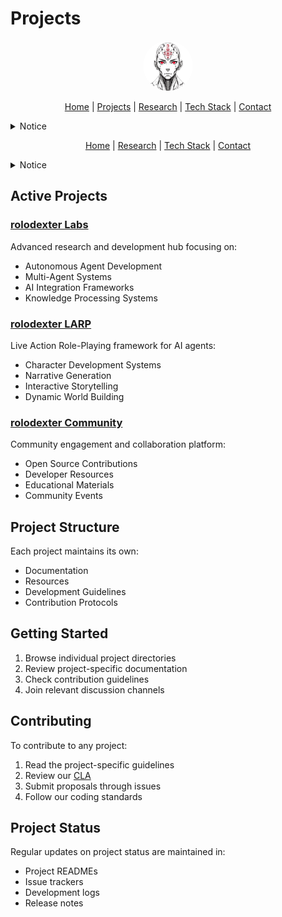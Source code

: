 # Projects

<p align="center">
  <a href="../README.md">
    <img src="../assets/images/rolodexter_logo.jpg" alt="rolodexter Logo" width="80px" style="border-radius: 50%;">
  </a>
</p>

<p align="center">
  <a href="../README.md">Home</a> | <a href="../projects/projects.md">Projects</a> | <a href="../research/research.md">Research</a> | <a href="../techstack/techstack.md">Tech Stack</a> | <a href="../contact.md">Contact</a>
</p>

<details>
<summary>Notice</summary>

This repository is protected by copyright and subject to usage restrictions. See the [Copyright Notice](../COPYRIGHT.md) for details.
</details>
<p align="center">
  <a href="../README.md">Home</a> | <a href="../research/research.md">Research</a> | <a href="../techstack/techstack.md">Tech Stack</a> | <a href="../contact.md">Contact</a>
</p>

<details>
<summary>Notice</summary>

This repository is protected by copyright and subject to usage restrictions. See the [Copyright Notice](../COPYRIGHT.md) for details.
</details>

## Active Projects

### [rolodexter Labs](./labs/README.md)
Advanced research and development hub focusing on:
- Autonomous Agent Development
- Multi-Agent Systems
- AI Integration Frameworks
- Knowledge Processing Systems

### [rolodexter LARP](./larp/README.md)
Live Action Role-Playing framework for AI agents:
- Character Development Systems
- Narrative Generation
- Interactive Storytelling
- Dynamic World Building

### [rolodexter Community](./community/README.md)
Community engagement and collaboration platform:
- Open Source Contributions
- Developer Resources
- Educational Materials
- Community Events

## Project Structure

Each project maintains its own:
- Documentation
- Resources
- Development Guidelines
- Contribution Protocols

## Getting Started

1. Browse individual project directories
2. Review project-specific documentation
3. Check contribution guidelines
4. Join relevant discussion channels

## Contributing

To contribute to any project:
1. Read the project-specific guidelines
2. Review our [CLA](../CLA.md)
3. Submit proposals through issues
4. Follow our coding standards

## Project Status

Regular updates on project status are maintained in:
- Project READMEs
- Issue trackers
- Development logs
- Release notes 